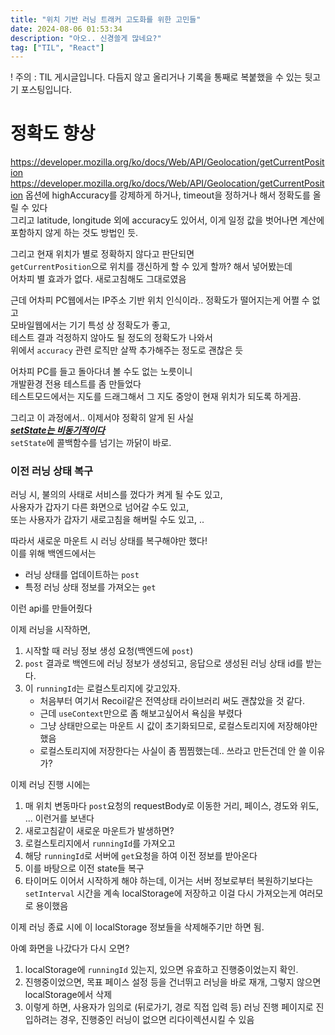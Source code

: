 ```yaml
---
title: "위치 기반 러닝 트래커 고도화를 위한 고민들"
date: 2024-08-06 01:53:34
description: "아오.. 신경쓸게 많네요?"
tag: ["TIL", "React"]
---
```


! 주의 : TIL 게시글입니다. 다듬지 않고 올리거나 기록을 통째로 복붙했을 수 있는 뒷고기 포스팅입니다.

# 정확도 향상

https://developer.mozilla.org/ko/docs/Web/API/Geolocation/getCurrentPosition
https://developer.mozilla.org/ko/docs/Web/API/Geolocation/getCurrentPosition
옵션에 highAccuracy를 강제하게 하거나, timeout을 정하거나 해서 정확도를 올릴 수 있다  
그리고 latitude, longitude 외에 accuracy도 있어서, 이게 일정 값을 벗어나면 계산에 포함하지 않게 하는 것도 방법인 듯.

그리고 현재 위치가 별로 정확하지 않다고 판단되면  
`getCurrentPosition`으로 위치를 갱신하게 할 수 있게 할까? 해서 넣어봤는데  
어차피 별 효과가 없다. 새로고침해도 그대로였음

근데 어차피 PC웹에서는 IP주소 기반 위치 인식이라.. 정확도가 떨어지는게 어쩔 수 없고  
모바일웹에서는 기기 특성 상 정확도가 좋고,  
테스트 결과 걱정하지 않아도 될 정도의 정확도가 나와서  
위에서 `accuracy` 관련 로직만 살짝 추가해주는 정도로 괜찮은 듯

어차피 PC를 들고 돌아다녀 볼 수도 없는 노릇이니  
개발환경 전용 테스트를 좀 만들었다  
테스트모드에서는 지도를 드래그해서 그 지도 중앙이 현재 위치가 되도록 하게끔.

그리고 이 과정에서.. 이제서야 정확히 알게 된 사실  
[**_setState는 비동기적이다_**](https://www.dhiwise.com/post/guide-to-state-management-with-react-setstate-callback)  
`setState`에 콜백함수를 넘기는 까닭이 바로.

### 이전 러닝 상태 복구

러닝 시, 불의의 사태로 서비스를 껐다가 켜게 될 수도 있고,  
사용자가 갑자기 다른 화면으로 넘어갈 수도 있고,  
또는 사용자가 갑자기 새로고침을 해버릴 수도 있고, ..

따라서 새로운 마운트 시 러닝 상태를 복구해야만 했다!  
이를 위해 백엔드에서는

- 러닝 상태를 업데이트하는 `post`
- 특정 러닝 상태 정보를 가져오는 `get`

이런 api를 만들어줬다

이제 러닝을 시작하면,

1. 시작할 때 러닝 정보 생성 요청(백엔드에 `post`)
2. `post` 결과로 백엔드에 러닝 정보가 생성되고, 응답으로 생성된 러닝 상태 id를 받는다.
3. 이 `runningId`는 로컬스토리지에 갖고있자.
   - 처음부터 여기서 Recoil같은 전역상태 라이브러리 써도 괜찮았을 것 같다.
   - 근데 `useContext`만으로 좀 해보고싶어서 욕심을 부렸다
   - 그냥 상태만으로는 마운트 시 값이 초기화되므로, 로컬스토리지에 저장해야만 했음
   - 로컬스토리지에 저장한다는 사실이 좀 찜찜했는데.. 쓰라고 만든건데 안 쓸 이유가?

이제 러닝 진행 시에는

1. 매 위치 변동마다 `post`요청의 requestBody로 이동한 거리, 페이스, 경도와 위도, ... 이런거를 보낸다
2. 새로고침같이 새로운 마운트가 발생하면?
3. 로컬스토리지에서 `runningId`를 가져오고
4. 해당 `runningId`로 서버에 `get`요청을 하여 이전 정보를 받아온다
5. 이를 바탕으로 이전 state들 복구
6. 타이머도 이어서 시작하게 해야 하는데, 이거는 서버 정보로부터 복원하기보다는 `setInterval` 시간을 계속 localStorage에 저장하고 이걸 다시 가져오는게 여러모로 용이했음

이제 러닝 종료 시에 이 localStorage 정보들을 삭제해주기만 하면 됨.

아예 화면을 나갔다가 다시 오면?

1. localStorage에 `runningId` 있는지, 있으면 유효하고 진행중이었는지 확인.
2. 진행중이었으면, 목표 페이스 설정 등을 건너뛰고 러닝을 바로 재개, 그렇지 않으면 localStorage에서 삭제
3. 이렇게 하면, 사용자가 임의로 (뒤로가기, 경로 직접 입력 등) 러닝 진행 페이지로 진입하려는 경우, 진행중인 러닝이 없으면 리다이렉션시킬 수 있음
